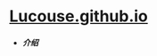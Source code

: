 # <a href='https://Lucouse.github.io'>Lucouse.github.io</a>
<ul>
  <li>
    <h5>介绍</h5>
  </li>
</ul>
